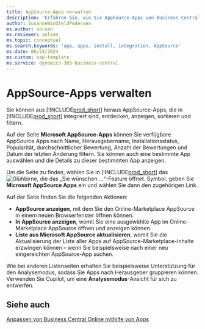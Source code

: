 ```yaml
---
title: AppSource-Apps verwalten
description: 'Erfahren Sie, wie Sie AppSource-Apps von Business Central durchsuchen und installieren.'
author: SusanneWindfeldPedersen
ms.author: solsen
ms.reviewer: solsen
ms.topic: conceptual
ms.search.keywords: 'app, apps, install, integration, AppSource'
ms.date: 06/24/2024
ms.custom: bap-template
ms.service: dynamics-365-business-central
---
```


# <a name="manage-appsource-apps"></a>AppSource-Apps verwalten
 
Sie können aus [!INCLUDE[prod_short](includes/prod_short.md)] heraus AppSource-Apps, die in [!INCLUDE[prod_short](includes/prod_short.md)] integriert sind, entdecken, anzeigen, sortieren und filtern.

Auf der Seite **Microsoft AppSource-Apps** können Sie verfügbare AppSource Apps nach Name, Herausgebername, Installationsstatus, Popularität, durchschnittlicher Bewertung, Anzahl der Bewertungen und Datum der letzten Änderung filtern. Sie können auch eine bestimmte App auswählen und die Details zu dieser bestimmten App anzeigen.

Um die Seite zu finden, wählen Sie in [!INCLUDE[prod_short](includes/prod_short.md)] das ![Glühbirne, die das „Sie wünschen ...“-Feature öffnet.](media/ui-search/search_small.png "Wie möchten Sie weiter verfahren?") Symbol, geben Sie **Microsoft AppSource Apps** ein und wählen Sie dann den zugehörigen Link.

Auf der Seite finden Sie die folgenden Aktionen: 
 
- **AppSource anzeigen**, mit dem Sie den Online-Marketplace AppSource in einem neuen Browserfenster öffnen können. 
- **In AppSource anzeigen**, womit Sie eine ausgewählte App im Online-Marketplace AppSource öffnen und anzeigen können. 
- **Liste aus Microsoft AppSource aktualisieren**, womit Sie die Aktualisierung der Liste aller Apps auf AppSource-Marketplace-Inhalte erzwingen können – wenn Sie beispielsweise nach einer neu eingereichten AppSource-App suchen.
 
Wie bei anderen Listenseiten erhalten Sie beispielsweise Unterstützung für den Analysemodus, sodass Sie Apps nach Herausgeber gruppieren können. Verwenden Sie Copilot, um eine **Analysemodus**-Ansicht für sich zu entwerfen.

## <a name="see-also"></a>Siehe auch

[Anpassen von Business Central Online mithilfe von Apps](ui-extensions.md)  
